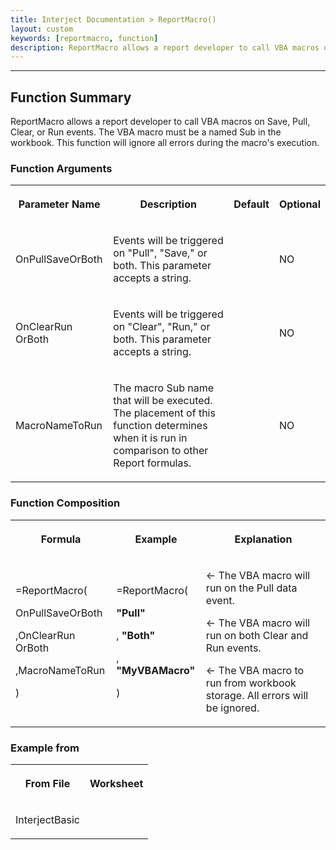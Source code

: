 ```yaml
---
title: Interject Documentation > ReportMacro()
layout: custom
keywords: [reportmacro, function]
description: ReportMacro allows a report developer to call VBA macros on Save, Pull, Clear, or Run events. 
---
```

* * *

##  Function Summary 
ReportMacro allows a report developer to call VBA macros on Save, Pull, Clear, or Run events. The VBA macro must be a named Sub in the workbook. This function will ignore all errors during the macro's execution. 

###  Function Arguments   
  
<table>  
<tr>  
<th>



Parameter Name 


</th>  
<th>



Description 


</th>  
<th>



Default 


</th>  
<th>



Optional 


</th> </tr>  
<tr>  
<td>



OnPullSaveOrBoth 


</td>  
<td>

Events will be triggered on "Pull", "Save," or both. This parameter accepts a string. 
</td>  
<td>


</td>  
<td>



NO 


</td> </tr>  
<tr>  
<td>

OnClearRun  OrBoth  
</td>  
<td>

Events will be triggered on "Clear", "Run," or both. This parameter accepts a string.  
</td>  
<td>


</td>  
<td>

NO  
</td> </tr>  
<tr>  
<td>

MacroNameToRun  
</td>  
<td>



The macro Sub name that will be executed. The placement of this function determines when it is run in comparison to other Report formulas. 


</td>  
<td>


</td>  
<td>

NO  
</td> </tr> </table>

###  Function Composition   
  
<table>  
<tr>  
<th>



Formula 


</th>  
<th>



Example 


</th>  
<th>



Explanation 


</th> </tr>  
<tr>  
<td>



=ReportMacro( 

OnPullSaveOrBoth 

,OnClearRun  OrBoth 

,MacroNameToRun 

) 


</td>  
<td>



=ReportMacro( 

<b>"Pull"</b>

,  <b>"Both"</b>

, <b>"MyVBAMacro"</b>

) 


</td>  
<td>



← The VBA macro will run on the Pull data event. 

← The VBA macro will run on both Clear and Run events. 

← The VBA macro to run from workbook storage. All errors will be ignored. 


</td> </tr> </table>

###  Example from   
  
<table>  
<tr>  
<th>



From File 


</th>  
<th>



Worksheet 


</th> </tr>  
<tr>  
<td>

InterjectBasic 
</td>  
<td>


</td> </tr> </table>
